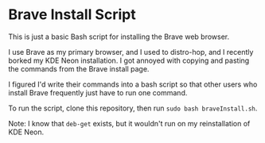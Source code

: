 # Brave Install Script

This is just a basic Bash script for installing the Brave web browser.  
  
I use Brave as my primary browser, and I used to distro-hop, and I recently borked my KDE Neon installation. I got annoyed with copying and pasting the commands from the Brave install page.  
  
I figured I'd write their commands into a bash script so that other users who install Brave frequently just have to run one command.  
  
To run the script, clone this repository, then run `sudo bash braveInstall.sh`.  
  
Note: I know that `deb-get` exists, but it wouldn't run on my reinstallation of KDE Neon.
